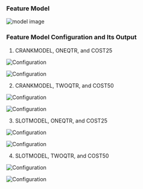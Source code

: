 ### Feature Model
![model image](images/model.png?raw=true)
### Feature Model Configuration and Its Output 
1. CRANKMODEL, ONEQTR, and COST25

![Configuration](images/crank25.png?raw=true)

![Configuration](images/crank25output.png?raw=true)

2. CRANKMODEL, TWOQTR, and COST50

![Configuration](images/crank50.png?raw=true)

![Configuration](images/crank50output.png?raw=true)

3. SLOTMODEL, ONEQTR, and COST25

![Configuration](images/slot25.png?raw=true)

![Configuration](images/slot25output.png?raw=true)

4. SLOTMODEL, TWOQTR, and COST50

![Configuration](images/slot50.png?raw=true)

![Configuration](images/slot50output.png?raw=true)
